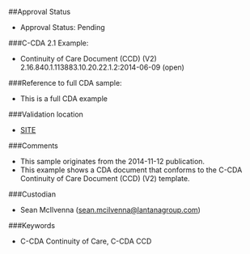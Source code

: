 ##Approval Status 

* Approval Status: Pending

###C-CDA 2.1 Example:

* Continuity of Care Document (CCD) (V2) 2.16.840.1.113883.10.20.22.1.2:2014-06-09 (open)

###Reference to full CDA sample:
* This is a full CDA example


###Validation location

* [SITE](https://sitenv.org/sandbox-ccda/ccda-validator)


###Comments

* This sample originates from the 2014-11-12 publication.
* This example shows a CDA document that conforms to the C-CDA Continuity of Care Document (CCD) (V2) template.

###Custodian

* Sean McIlvenna (sean.mcilvenna@lantanagroup.com)


###Keywords

* C-CDA Continuity of Care, C-CDA CCD

